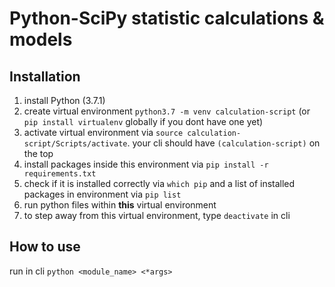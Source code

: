 # Python-SciPy statistic calculations & models

## Installation
1. install Python (3.7.1)
2. create virtual environment `python3.7 -m venv calculation-script` (or `pip install virtualenv` globally if you dont have one yet)
3. activate virtual environment via `source calculation-script/Scripts/activate`. your cli should have `(calculation-script)` on the top
4. install packages inside this environment via `pip install -r requirements.txt`
5. check if it is installed correctly via `which pip` and a list of installed packages in environment via `pip list`
6. run python files within **this** virtual environment
7. to step away from this virtual environment, type `deactivate` in cli

## How to use
run in cli `python <module_name> <*args>`
